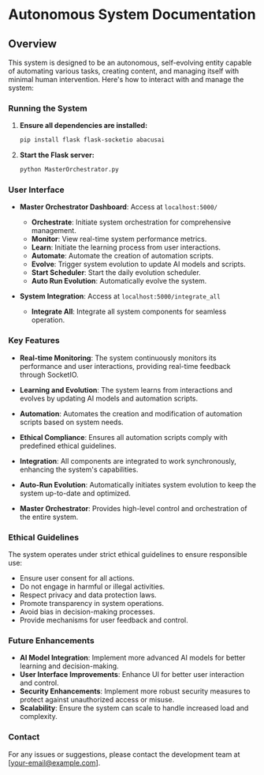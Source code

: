 # Autonomous System Documentation

## Overview

This system is designed to be an autonomous, self-evolving entity capable of automating various tasks, creating content, and managing itself with minimal human intervention. Here's how to interact with and manage the system:

### Running the System

1. **Ensure all dependencies are installed:**
   ```bash
   pip install flask flask-socketio abacusai
   ```

2. **Start the Flask server:**
   ```bash
   python MasterOrchestrator.py
   ```

### User Interface

- **Master Orchestrator Dashboard**: Access at `localhost:5000/`
  - **Orchestrate**: Initiate system orchestration for comprehensive management.
  - **Monitor**: View real-time system performance metrics.
  - **Learn**: Initiate the learning process from user interactions.
  - **Automate**: Automate the creation of automation scripts.
  - **Evolve**: Trigger system evolution to update AI models and scripts.
  - **Start Scheduler**: Start the daily evolution scheduler.
  - **Auto Run Evolution**: Automatically evolve the system.

- **System Integration**: Access at `localhost:5000/integrate_all`
  - **Integrate All**: Integrate all system components for seamless operation.

### Key Features

- **Real-time Monitoring**: The system continuously monitors its performance and user interactions, providing real-time feedback through SocketIO.

- **Learning and Evolution**: The system learns from interactions and evolves by updating AI models and automation scripts.

- **Automation**: Automates the creation and modification of automation scripts based on system needs.

- **Ethical Compliance**: Ensures all automation scripts comply with predefined ethical guidelines.

- **Integration**: All components are integrated to work synchronously, enhancing the system's capabilities.

- **Auto-Run Evolution**: Automatically initiates system evolution to keep the system up-to-date and optimized.

- **Master Orchestrator**: Provides high-level control and orchestration of the entire system.

### Ethical Guidelines

The system operates under strict ethical guidelines to ensure responsible use:

- Ensure user consent for all actions.
- Do not engage in harmful or illegal activities.
- Respect privacy and data protection laws.
- Promote transparency in system operations.
- Avoid bias in decision-making processes.
- Provide mechanisms for user feedback and control.

### Future Enhancements

- **AI Model Integration**: Implement more advanced AI models for better learning and decision-making.
- **User Interface Improvements**: Enhance UI for better user interaction and control.
- **Security Enhancements**: Implement more robust security measures to protect against unauthorized access or misuse.
- **Scalability**: Ensure the system can scale to handle increased load and complexity.

### Contact

For any issues or suggestions, please contact the development team at [your-email@example.com].
